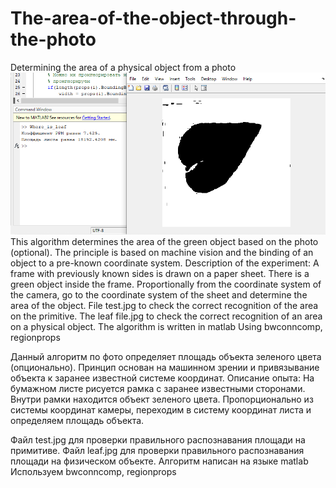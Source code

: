 # The-area-of-the-object-through-the-photo
Determining the area of a physical object from a photo
![Screenshot](Screenshot.png)
This algorithm determines the area of the green object based on the photo (optional).
The principle is based on machine vision and the binding of an object to a pre-known coordinate system. 
Description of the experiment: A frame with previously known sides is drawn on a paper sheet. There is a green object inside the frame. Proportionally from the coordinate system of the camera, go to the coordinate system of the sheet and determine the area of the object.
File test.jpg to check the correct recognition of the area on the primitive.
The leaf file.jpg to check the correct recognition of an area on a physical object.
The algorithm is written in matlab
Using bwconncomp, regionprops

Данный алгоритм по фото определяет площадь объекта зеленого цвета (опционально).
Принцип основан на машинном зрении и привязывание объекта к заранее известной системе координат. 
Описание опыта: На бумажном листе рисуется рамка с заранее известными сторонами. Внутри рамки находится объект зеленого цвета. Пропорционально из системы координат камеры, переходим в систему координат листа и определяем площадь объекта.

Файл test.jpg для проверки правильного распознавания площади на примитиве.
Файл leaf.jpg для проверки правильного распознавания площади на физическом объекте.
Алгоритм написан на языке matlab
Используем bwconncomp, regionprops
